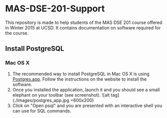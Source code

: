 # MAS-DSE-201-Support
This repository is made to help students of the MAS DSE 201 course offered in Winter 2015 at UCSD. It contains documentation on software required for the course.


## Install PostgreSQL

### Mac OS X

1. The recommended way to install PostgreSQL in Mac OS X is using [Postgres.app](http://postgresapp.com/). Follow the instructions on the website to install the software.
2. Once you installed the application, launch it and you should see a small elephant on your toolbar (see screenshot). ![alt tag](./images/postgres_app.jpg =600x200)
3. Click on "Open psql" and you are presented with an interactive shell you can use for SQL commands.
